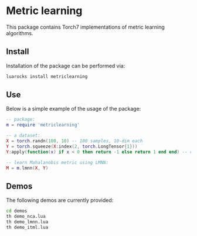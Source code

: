Metric learning
===============

This package contains Torch7 implementations of metric learning algorithms.

Install
-------

Installation of the package can be performed via:

```sh
luarocks install metriclearning
```

Use
---

Below is a simple example of the usage of the package:

```lua
-- package:
m = require 'metriclearning'

-- a dataset:
X = torch.randn(100, 10) -- 100 samples, 10-dim each
Y = torch.squeeze(X:index(2, torch.LongTensor{1}))
Y:apply(function(x) if x < 0 then return -1 else return 1 end end) -- corresponding labels

-- learn Mahalanobis metric using LMNN:
M = m.lmnn(X, Y)
```

Demos
-----

The following demos are currently provided:

```sh
cd demos
th demo_nca.lua
th demo_lmnn.lua
th demo_itml.lua
```
